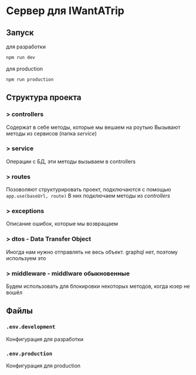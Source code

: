 # Сервер для IWantATrip
## Запуск
для разработки
```bash
npm run dev
```
для production
```
npm run production
```

## Структура проекта
### > **controllers**
Содержат в себе методы, которые мы вешаем на роутыю Вызывают методы из сервисов (папка *service*)
### > **service**
Операции с БД, эти методы вызываем в controllers
### > **routes**
Позоволяют структурировать проект, подключаются с помощью ```app.use(baseUrl, route)``` В них подключаем методы из *controllers*
### > **exceptions**
Описание ошибок, которые мы возвращаем
### > **dtos** - Data Transfer Object
Иногда нам нужно отправлять не весь объект. graphql нет, поэтому используем это
### > **middleware** - middlware обыкновенные
Будем использовать для блокировки некоторых методов, когда юзер не вошёл

## Файлы
### ```.env.development```
Конфигурация для разработки
### ```.env.production```
Конфигурация для production